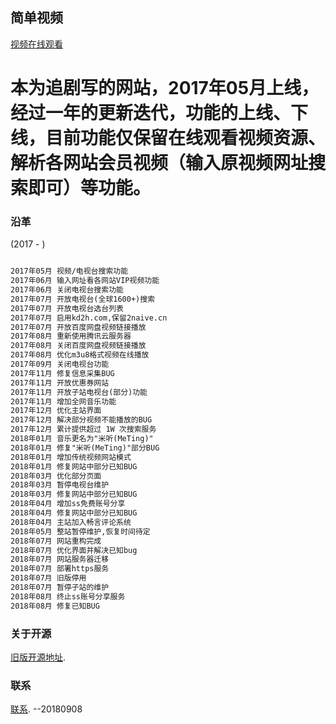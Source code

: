 ## 简单视频

[视频在线观看](https://2naive.cn) 

# 本为追剧写的网站，2017年05月上线，经过一年的更新迭代，功能的上线、下线，目前功能仅保留在线观看视频资源、解析各网站会员视频（输入原视频网址搜索即可）等功能。

### 沿革

(2017 - )

```markdown

2017年05月 视频/电视台搜索功能
2017年06月 输入网址看各网站VIP视频功能
2017年06月 关闭电视台搜索功能
2017年07月 开放电视台(全球1600+)搜索
2017年07月 开放电视台选台列表
2017年07月 启用kd2h.com,保留2naive.cn
2017年07月 开放百度网盘视频链接播放
2017年08月 重新使用腾讯云服务器
2017年08月 关闭百度网盘视频链接播放
2017年08月 优化m3u8格式视频在线播放
2017年09月 关闭电视台功能
2017年11月 修复信息采集BUG
2017年11月 开放优惠券网站
2017年11月 开放子站电视台(部分)功能
2017年11月 增加全网音乐功能
2017年12月 优化主站界面
2017年12月 解决部分视频不能播放的BUG
2017年12月 累计提供超过 1W 次搜索服务
2018年01月 音乐更名为"米听(MeTing)"
2018年01月 修复"米听(MeTing)"部分BUG
2018年01月 增加传统视频网站模式
2018年01月 修复网站中部分已知BUG
2018年03月 优化部分页面
2018年03月 暂停电视台维护
2018年03月 修复网站中部分已知BUG
2018年04月 增加ss免费账号分享
2018年04月 修复网站中部分已知BUG
2018年04月 主站加入畅言评论系统
2018年05月 整站暂停维护,恢复时间待定
2018年07月 网站重构完成
2018年07月 优化界面并解决已知bug
2018年07月 网站服务器迁移
2018年07月 部署https服务
2018年07月 旧版停用
2018年07月 暂停子站的维护
2018年08月 终止ss账号分享服务
2018年08月 修复已知BUG


```

### 关于开源

[旧版开源地址](https://guides.github.com/2naive).

### 联系
[联系](http://mail.qq.com/cgi-bin/qm_share?t=qm_mailme&email=DWBNZmk-ZSNuYmA).
--20180908
